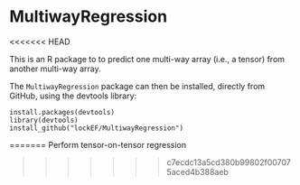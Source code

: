 # MultiwayRegression
<<<<<<< HEAD

This is an R package to to predict one multi-way array (i.e., a tensor) from another multi-way array.  

The `MultiwayRegression` package can then be installed, directly from GitHub, using the devtools library:

```
install.packages(devtools)
library(devtools)
install_github("lockEF/MultiwayRegression")
``` 

=======
Perform tensor-on-tensor regression
>>>>>>> c7ecdc13a5cd380b99802f007075aced4b388aeb
